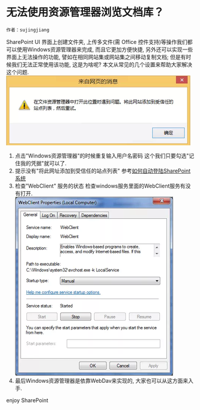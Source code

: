 # 无法使用资源管理器浏览文档库？
	作者：sujingjiang

SharePoint UI 界面上创建文件夹, 上传多文件(需 Office 控件支持)等操作我们都可以使用Windows资源管理器来完成, 而且它更加方便快捷, 另外还可以实现一些界面上无法操作的功能, 譬如在相同网站集或网站集之间移动复制文档; 但是有时候我们无法正常使用该功能, 这是为啥呢? 本文从常见的几个设置来帮助大家解决这个问题.      
![](imgs/20150427.001.png)

1. 点击"Windows资源管理器"的时候重复输入用户名密码
	这个我们只要勾选"记住我的凭据"就可以了.
2. 提示没有"将此网址添加到受信任的站点列表"
	参考[如何自动登陆SharePoint系统](../20150425/README.md)
3. 检查"WebClient" 服务的状态
	检查windows服务里面的WebClient服务有没有打开.      
	![](imgs/20150427.002.png)
4. 最后Windows资源管理器是依靠WebDav来实现的, 大家也可以从这方面来入手.

enjoy SharePoint
